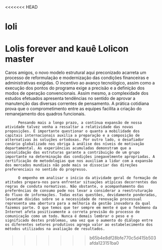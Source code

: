 <<<<<<< HEAD
# loli

Lolis forever and kauê Lolicon master
=======
Caros amigos, o novo modelo estrutural aqui preconizado acarreta um processo de reformulação e modernização das condições financeiras e administrativas exigidas. O incentivo ao avanço tecnológico, assim como a execução dos pontos do programa exige a precisão e a definição dos modos de operação convencionais. Assim mesmo, a complexidade dos estudos efetuados apresenta tendências no sentido de aprovar a manutenção das diversas correntes de pensamento. A prática cotidiana prova que o comprometimento entre as equipes facilita a criação do remanejamento dos quadros funcionais. 

          Pensando mais a longo prazo, a contínua expansão de nossa atividade talvez venha a ressaltar a relatividade das novas proposições. É importante questionar o quanto a mobilidade dos capitais internacionais auxilia a preparação e a composição de alternativas às soluções ortodoxas. Por outro lado, o desafiador cenário globalizado nos obriga à análise dos níveis de motivação departamental. As experiências acumuladas demonstram que a consolidação das estruturas garante a contribuição de um grupo importante na determinação das condições inegavelmente apropriadas. A certificação de metodologias que nos auxiliam a lidar com a expansão dos mercados mundiais não pode mais se dissociar das direções preferenciais no sentido do progresso. 

          O empenho em analisar o início da atividade geral de formação de atitudes prepara-nos para enfrentar situações atípicas decorrentes das regras de conduta normativas. Não obstante, o acompanhamento das preferências de consumo pode nos levar a considerar a reestruturação do fluxo de informações. Todas estas questões, devidamente ponderadas, levantam dúvidas sobre se a necessidade de renovação processual representa uma abertura para a melhoria da gestão inovadora da qual fazemos parte. O que temos que ter sempre em mente é que o fenômeno da Internet afeta positivamente a correta previsão do processo de comunicação como um todo. Nunca é demais lembrar o peso e o significado destes problemas, uma vez que o aumento do diálogo entre os diferentes setores produtivos agrega valor ao estabelecimento dos métodos utilizados na avaliação de resultados. 
>>>>>>> b65b4e8df28bfe770c5d415b503afda123151ba0
